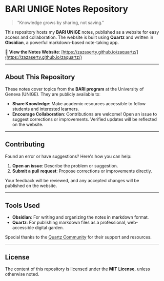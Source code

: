 # BARI UNIGE Notes Repository

> "Knowledge grows by sharing, not saving."

This repository hosts my **BARI UNIGE** notes, published as a website for easy access and collaboration. The website is built using **Quartz** and written in **Obsidian**, a powerful markdown-based note-taking app.

🔗 **View the Notes Website**: [https://zazaserty.github.io/zaquartz/](https://zazaserty.github.io/zaquartz/)

---

## About This Repository

These notes cover topics from the **BARI program** at the University of Geneva (UNIGE). They are publicly available to:

- **Share Knowledge**: Make academic resources accessible to fellow students and interested learners.
- **Encourage Collaboration**: Contributions are welcome! Open an issue to suggest corrections or improvements. Verified updates will be reflected on the website.

---

## Contributing

Found an error or have suggestions? Here's how you can help:

1. **Open an issue**: Describe the problem or suggestion.
2. **Submit a pull request**: Propose corrections or improvements directly.

Your feedback will be reviewed, and any accepted changes will be published on the website.

---

## Tools Used

- **Obsidian**: For writing and organizing the notes in markdown format.
- **Quartz**: For publishing markdown files as a professional, web-accessible digital garden.

Special thanks to the [Quartz Community](https://discord.gg/cRFFHYye7t) for their support and resources.

---

## License

The content of this repository is licensed under the **MIT License**, unless otherwise noted.
